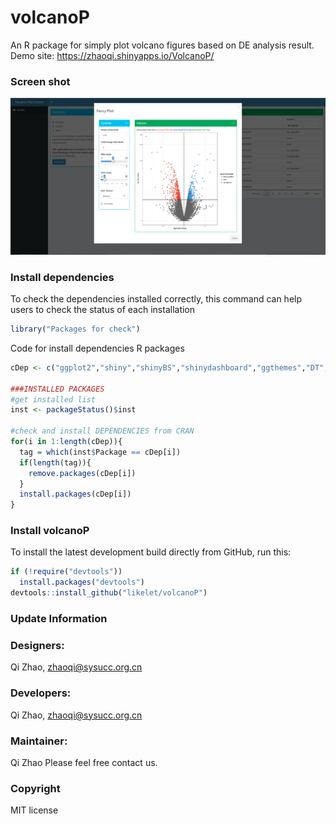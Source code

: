 # volcanoP  

An R package for simply plot volcano figures based on DE analysis result.  
Demo site: https://zhaoqi.shinyapps.io/VolcanoP/


### Screen shot
![Nothing shown here](./inst/VolcanoP/www/image/screenshot.png)

### Install dependencies
To check the dependencies installed correctly, this command can help users to check the status of each installation<br/>
```R
library("Packages for check")
```
Code for install dependencies R packages 
```R
cDep <- c("ggplot2","shiny","shinyBS","shinydashboard","ggthemes","DT","dplyr","ggrepel","plotly")

###INSTALLED PACKAGES
#get installed list
inst <- packageStatus()$inst

#check and install DEPENDENCIES from CRAN
for(i in 1:length(cDep)){
  tag = which(inst$Package == cDep[i])
  if(length(tag)){
    remove.packages(cDep[i])
  }
  install.packages(cDep[i])
}

```
### Install volcanoP
To install the latest development build directly from GitHub, run this:

```R
if (!require("devtools"))
  install.packages("devtools")
devtools::install_github("likelet/volcanoP")
```
### Update Information

### Designers:
Qi Zhao, zhaoqi@sysucc.org.cn<br/>

### Developers:
Qi Zhao, zhaoqi@sysucc.org.cn <br/>

### Maintainer:
Qi Zhao
Please feel free contact us. <br/>

### Copyright
MIT license


